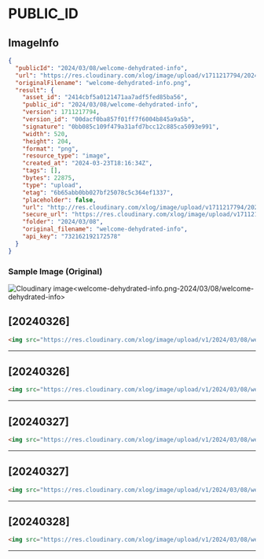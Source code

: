 # PUBLIC_ID

## ImageInfo

```json
{
  "publicId": "2024/03/08/welcome-dehydrated-info",
  "url": "https://res.cloudinary.com/xlog/image/upload/v1711217794/2024/03/08/welcome-dehydrated-info.png",
  "originalFilename": "welcome-dehydrated-info.png",
  "result": {
    "asset_id": "2414cbf5a0121471aa7adf5fed85ba56",
    "public_id": "2024/03/08/welcome-dehydrated-info",
    "version": 1711217794,
    "version_id": "00dacf0ba857f01ff7f6004b845a9a5b",
    "signature": "0bb085c109f479a31afd7bcc12c885ca5093e991",
    "width": 520,
    "height": 204,
    "format": "png",
    "resource_type": "image",
    "created_at": "2024-03-23T18:16:34Z",
    "tags": [],
    "bytes": 22875,
    "type": "upload",
    "etag": "6b65abb0bb027bf25078c5c364ef1337",
    "placeholder": false,
    "url": "http://res.cloudinary.com/xlog/image/upload/v1711217794/2024/03/08/welcome-dehydrated-info.png",
    "secure_url": "https://res.cloudinary.com/xlog/image/upload/v1711217794/2024/03/08/welcome-dehydrated-info.png",
    "folder": "2024/03/08",
    "original_filename": "welcome-dehydrated-info",
    "api_key": "732162192172578"
  }
}
```

### Sample Image (Original)

<img src="https://res.cloudinary.com/xlog/image/upload/v1/2024/03/08/welcome-dehydrated-info?_a=BAMHUyJt0" alt="Cloudinary image<welcome-dehydrated-info.png-2024/03/08/welcome-dehydrated-info>" />


## [20240326]

```html
<img src="https://res.cloudinary.com/xlog/image/upload/v1/2024/03/08/welcome-dehydrated-info?_a=BAMHUyJt0" alt="Cloudinary image<welcome-dehydrated-info.png-2024/03/08/welcome-dehydrated-info>" />
```
---

## [20240326]

```html
<img src="https://res.cloudinary.com/xlog/image/upload/v1/2024/03/08/welcome-dehydrated-info?_a=BAMHUyJt0" alt="Cloudinary image<welcome-dehydrated-info.png-2024/03/08/welcome-dehydrated-info>" />
```
---

## [20240327]

```html
<img src="https://res.cloudinary.com/xlog/image/upload/v1/2024/03/08/welcome-dehydrated-info?_a=BAMHUyJt0" alt="Cloudinary image<welcome-dehydrated-info.png-2024/03/08/welcome-dehydrated-info>" />
```
---

## [20240327]

```html
<img src="https://res.cloudinary.com/xlog/image/upload/v1/2024/03/08/welcome-dehydrated-info?_a=BAMHUyJt0" alt="Cloudinary image<welcome-dehydrated-info.png-2024/03/08/welcome-dehydrated-info>" />
```
---

## [20240328]

```html
<img src="https://res.cloudinary.com/xlog/image/upload/v1/2024/03/08/welcome-dehydrated-info?_a=BAMHUyJt0" alt="Cloudinary image<welcome-dehydrated-info.png-2024/03/08/welcome-dehydrated-info>" />
```
---